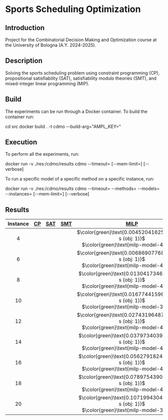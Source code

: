 # Sports Scheduling Optimization

## Introduction

Project for the Combinatorial Decision Making and Optimization course at the University of Bologna (A.Y. 2024-2025).

## Description

Solving the sports scheduling problem using constraint programming (CP), propositional satisfiability (SAT), satisfiability modulo theories (SMT), and mixed-integer linear programming (MIP).

## Build

The experiments can be run through a Docker container. To build the container run:


cd src
docker build . -t cdmo --build-arg="AMPL_KEY=<ampl-community-key>"


## Execution

To perform all the experiments, run:

docker run -v ./res:/cdmo/results cdmo
--timeout=<timeout-per-model>
[--mem-limit=<ram-limit>]
[--verbose]


To run a specific model of a specific method on a specific instance, run:

docker run -v ./res:/cdmo/results cdmo
--timeout=<timeout-per-model>
--methods=<method-name>
--models=<model-name>
--instances=<instance-number>
[--mem-limit=<ram-limit>]
[--verbose]


## Results
<!-- Do NOT remove the comments below -->
<!-- begin-status -->
| Instance | [CP](./method-statuses/cp-status.md) | [SAT](./method-statuses/sat-status.md) | [SMT](./method-statuses/smt-status.md) | [MILP](./method-statuses/milp-status.md) |
|:-:| :---:|:---:|:---:|:---:|
| $4$ | | | | $\color{green}\text{0.004520416259765625 s (obj: 1)}$</br>$\color{green}\text{milp-model-4-CBC}$ | 
| $6$ | | | | $\color{green}\text{0.006869077682495117 s (obj: 1)}$</br>$\color{green}\text{milp-model-4-CBC}$ | 
| $8$ | | | | $\color{green}\text{0.01304173469543457 s (obj: 1)}$</br>$\color{green}\text{milp-model-4-CBC}$ | 
| $10$ | | | | $\color{green}\text{0.016774415969848633 s (obj: 1)}$</br>$\color{green}\text{milp-model-3-CBC}$ | 
| $12$ | | | | $\color{green}\text{0.027431964874267578 s (obj: 1)}$</br>$\color{green}\text{milp-model-4-CBC}$ | 
| $14$ | | | | $\color{green}\text{0.03797340393066406 s (obj: 1)}$</br>$\color{green}\text{milp-model-4-CBC}$ | 
| $16$ | | | | $\color{green}\text{0.05627918243408203 s (obj: 1)}$</br>$\color{green}\text{milp-model-4-CBC}$ | 
| $18$ | | | | $\color{green}\text{0.07897543907165527 s (obj: 1)}$</br>$\color{green}\text{milp-model-4-CBC}$ | 
| $20$ | | | | $\color{green}\text{0.10719943046569824 s (obj: 1)}$</br>$\color{green}\text{milp-model-3-CBC}$ | 

<!-- end-status -->
